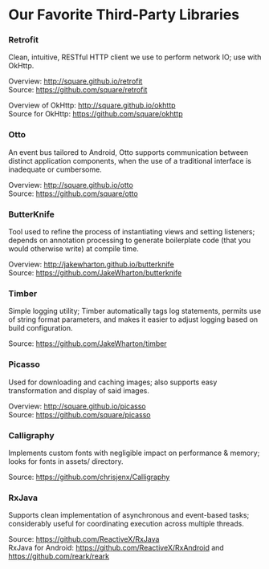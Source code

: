 # Our Favorite Third-Party Libraries

### Retrofit

Clean, intuitive, RESTful HTTP client we use to perform network IO; use with OkHttp.

Overview: <http://square.github.io/retrofit> <br/>
Source: <https://github.com/square/retrofit>

Overview of OkHttp: <http://square.github.io/okhttp> <br/>
Source for OkHttp: <https://github.com/square/okhttp>

### Otto

An event bus tailored to Android, Otto supports communication between distinct application components, when the use of a traditional interface is inadequate or cumbersome. 

Overview: <http://square.github.io/otto> <br/>
Source: <https://github.com/square/otto>

### ButterKnife

Tool used to refine the process of instantiating views and setting listeners; depends on annotation processing to generate boilerplate code (that you would otherwise write) at compile time.

Overview: <http://jakewharton.github.io/butterknife> <br/>
Source: <https://github.com/JakeWharton/butterknife>

### Timber

Simple logging utility; Timber automatically tags log statements, permits use of string format parameters, and makes it easier to adjust logging based on build configuration.

Source: <https://github.com/JakeWharton/timber>

### Picasso

Used for downloading and caching images; also supports easy transformation and display of said images. 

Overview: <http://square.github.io/picasso> <br/>
Source: <https://github.com/square/picasso>

### Calligraphy

Implements custom fonts with negligible impact on performance & memory; looks for fonts in assets/ directory.

Source: <https://github.com/chrisjenx/Calligraphy>

### RxJava

Supports clean implementation of asynchronous and event-based tasks; considerably useful for coordinating execution across multiple threads.  

Source: <https://github.com/ReactiveX/RxJava> <br/>
RxJava for Android: <https://github.com/ReactiveX/RxAndroid> and <https://github.com/reark/reark>
